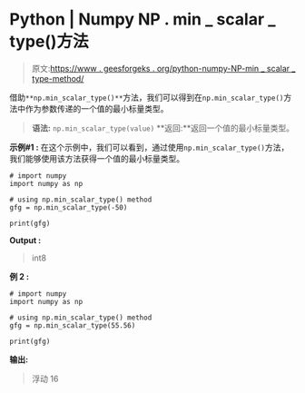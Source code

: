 # Python | Numpy NP . min _ scalar _ type()方法

> 原文:[https://www . geesforgeks . org/python-numpy-NP-min _ scalar _ type-method/](https://www.geeksforgeeks.org/python-numpy-np-min_scalar_type-method/)

借助`**np.min_scalar_type()**`方法，我们可以得到在`np.min_scalar_type()`方法中作为参数传递的一个值的最小标量类型。

> **语法:** `np.min_scalar_type(value)`
> **返回:**返回一个值的最小标量类型。

**示例#1 :**
在这个示例中，我们可以看到，通过使用`np.min_scalar_type()`方法，我们能够使用该方法获得一个值的最小标量类型。

```
# import numpy
import numpy as np

# using np.min_scalar_type() method
gfg = np.min_scalar_type(-50)

print(gfg)
```

**Output :**

> int8

**例 2 :**

```
# import numpy
import numpy as np

# using np.min_scalar_type() method
gfg = np.min_scalar_type(55.56)

print(gfg)
```

**输出:**

> 浮动 16